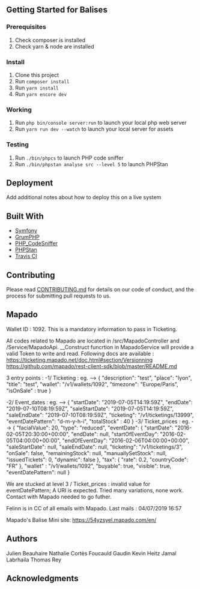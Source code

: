 

## Getting Started for Balises

### Prerequisites

1. Check composer is installed
2. Check yarn & node are installed

### Install

1. Clone this project
2. Run `composer install`
3. Run `yarn install`
4. Run `yarn encore dev`

### Working

1. Run `php bin/console server:run` to launch your local php web server
2. Run `yarn run dev --watch` to launch your local server for assets

### Testing

1. Run `./bin/phpcs` to launch PHP code sniffer
2. Run `./bin/phpstan analyse src --level 5` to launch PHPStan

## Deployment

Add additional notes about how to deploy this on a live system

## Built With

* [Symfony](https://github.com/symfony/symfony)
* [GrumPHP](https://github.com/phpro/grumphp)
* [PHP_CodeSniffer](https://github.com/squizlabs/PHP_CodeSniffer)
* [PHPStan](https://github.com/phpstan/phpstan)
* [Travis CI](https://github.com/marketplace/travis-ci)

## Contributing

Please read [CONTRIBUTING.md](https://gist.github.com/PurpleBooth/b24679402957c63ec426) for details on our code of conduct, and the process for submitting pull requests to us.

## Mapado
Wallet ID : 1092. This is a mandatory information to pass in Ticketing.

All codes related to Mapado are located in /src/MapadoController and /Service/MapadoApi. 
__Construct funcrtion in MapadoService will provide a valid Token to write and read. 
Following docs are available : 
https://ticketing.mapado.net/doc.html#section/Versionning
https://github.com/mapado/rest-client-sdk/blob/master/README.md

3 entry points : 
-1/ Ticketing : 
    eg. --> 
    {
	"description": "test",
	"place": "lyon",
	"title": "test",
	"wallet": "/v1/wallets/1092",
	"timezone": "Europe/Paris",
	"isOnSale" : true
  }
  
-2/ Event_dates : 
  eg. -->
  {
	"startDate": "2019-07-05T14:19:59Z",
	"endDate": "2019-07-10T08:19:59Z",
	"saleStartDate": "2019-07-05T14:19:59Z",
	"saleEndDate": "2019-07-10T08:19:59Z",
	"ticketing": "/v1/ticketings/13999",
	"eventDatePattern": "d-m-y-h-i",
	"totalStock" : 40
  }
-3/ Ticket_prices : 
  eg. --> 
  {
  "facialValue": 20,
  "type": "reduced",
  "eventDate": {
                  "startDate": "2016-02-05T20:30:00+00:00",
                  "endDate": null,
                  "startOfEventDay": "2016-02-05T04:00:00+00:00",
                  "endOfEventDay": "2016-02-06T04:00:00+00:00",
                  "saleStartDate": null,
                  "saleEndDate": null,
                  "ticketing": "\/v1\/ticketings\/3",
                  "onSale": false,
                  "remainingStock": null,
                  "manuallySetStock": null,
                  "issuedTickets": 0,
                  "dynamic": false
              },
  "tax": {
      "rate": 0.2,
      "countryCode": "FR"
    },
  "wallet" : "/v1/wallets/1092",
  "buyable": true,
  "visible": true,
  "eventDatePattern": null
  }
  
  We are stucked at level 3 / Ticket_prices : invalid value for eventDatePattern; A URI is expected. Tried many variations, none    work. Contact with Mapado needed to go futher.
  
  Felinn is in CC of all emails with Mapado. Last mails : 04/07/2019 16:57

Mapado's Balise Mini site: 
https://54yzsyel.mapado.com/en/


## Authors

Julien Beauhaire
Nathalie Cortès
Foucauld Gaudin
Kevin Heitz
Jamal Labrhaila
Thomas Rey


## Acknowledgments


